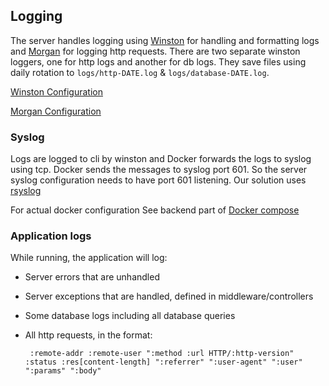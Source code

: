 <!--
SPDX-FileCopyrightText: 2024 The Aalto Grades Developers

SPDX-License-Identifier: MIT
-->

## Logging

The server handles logging using [Winston](https://github.com/winstonjs/winston) for handling and formatting logs and [Morgan](https://github.com/expressjs/morgan) for logging http requests. There are two separate winston loggers, one for http logs and another for db logs. They save files using daily rotation to `logs/http-DATE.log` & `logs/database-DATE.log`.

[Winston Configuration](/server/src/configs/winston.ts)

[Morgan Configuration](/server/src/middleware/requestLogger.ts)

### Syslog

Logs are logged to cli by winston and Docker forwards the logs to syslog
using tcp. Docker sends the messages to syslog port 601. So the server syslog configuration needs to have port 601 listening.
Our solution uses [rsyslog](https://www.rsyslog.com/doc/index.html)

For actual docker configuration
See backend part of [Docker compose](/docker-compose-from-images.yaml)

### Application logs

While running, the application will log:

- Server errors that are unhandled
- Server exceptions that are handled, defined in middleware/controllers
- Some database logs including all database queries
- All http requests, in the format:

  ```
   :remote-addr :remote-user ":method :url HTTP/:http-version" :status :res[content-length] ":referrer" ":user-agent" ":user" ":params" ":body"
  ```
